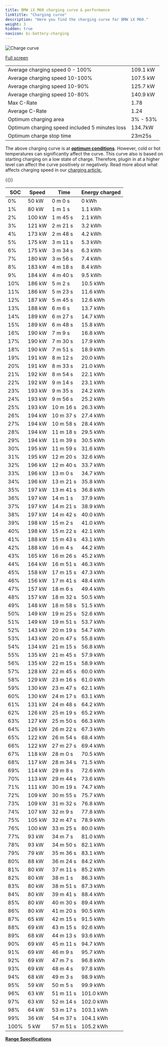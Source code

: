 ```yaml
---
title: BMW iX M60 charging curve & performance
linktitle: "Charging curve"
description: "Here you find the charging curve for BMW iX M60."
weight: 3
hidden: true
navicon: bi-battery-charging
---
```

<!-- markdownlint-disable MD033 -->
<img src="/images/models/bmw/ix/ix_m60/chargingcurve.svg" alt="Charge curve" class="img-fluid">

[Full screen](/images/models/bmw/ix/ix_m60/chargingcurve.svg)


<table class="table table-striped border">
<tbody>
<tr>
<td>Average charging speed 0 - 100%</td><td>109.1 kW</td>
</tr>
<tr>
<td>Average charging speed 10-100%</td><td>107.5 kW</td>
</tr>
<tr>
<td>Average charging speed 10-90%</td><td>125.7 kW</td>
</tr>
<tr>
<td>Average charging speed 10-80%</td><td>140.9 kW</td>
</tr>
<tr>
<td>Max C-Rate</td><td>1.78</td>
</tr>
<tr>
<td>Average C-Rate</td><td>1.24</td>
</tr>
<tr>
<td>Optimum charging area</td><td>3% - 53%</td>
</tr>
<tr>
<td>Optimum charging speed included 5 minutes loss</td><td>134.7kW</td>
</tr>
<tr>
<td>Optimum charge stop time</td><td>23m25s</td>
</tr>
</tbody>
</table>


The above charging curve is at **[optimum conditions](../../../../../technology/battery/charging/#temperature)**. However, cold or hot temperatures can significantly affect the curve. This curve also is based on starting charging on a low state of charge. Therefore, plugin in at a higher level can affect the curve positively or negatively. Read more about what affects charging speed in our [charging article.](../../../../../technology/battery/charging/)


{{<evkxdisplayaddarticle />}}
<table class="table table-striped border">
<thead>
<tr><th>SOC</th><th>Speed</th><th>Time</th><th>Energy charged</th></tr>
</thead>
<tbody>
<tr>
<td>0%</td><td>50 kW</td><td> 0 m 0 s </td><td>0 kWh </td>
</tr>
<tr>
<td>1%</td><td>80 kW</td><td> 1 m 1 s </td><td>1.1 kWh </td>
</tr>
<tr>
<td>2%</td><td>100 kW</td><td> 1 m 45 s </td><td>2.1 kWh </td>
</tr>
<tr>
<td>3%</td><td>121 kW</td><td> 2 m 21 s </td><td>3.2 kWh </td>
</tr>
<tr>
<td>4%</td><td>173 kW</td><td> 2 m 48 s </td><td>4.2 kWh </td>
</tr>
<tr>
<td>5%</td><td>175 kW</td><td> 3 m 11 s </td><td>5.3 kWh </td>
</tr>
<tr>
<td>6%</td><td>175 kW</td><td> 3 m 34 s </td><td>6.3 kWh </td>
</tr>
<tr>
<td>7%</td><td>180 kW</td><td> 3 m 56 s </td><td>7.4 kWh </td>
</tr>
<tr>
<td>8%</td><td>183 kW</td><td> 4 m 18 s </td><td>8.4 kWh </td>
</tr>
<tr>
<td>9%</td><td>184 kW</td><td> 4 m 40 s </td><td>9.5 kWh </td>
</tr>
<tr>
<td>10%</td><td>186 kW</td><td> 5 m 2 s </td><td>10.5 kWh </td>
</tr>
<tr>
<td>11%</td><td>186 kW</td><td> 5 m 23 s </td><td>11.6 kWh </td>
</tr>
<tr>
<td>12%</td><td>187 kW</td><td> 5 m 45 s </td><td>12.6 kWh </td>
</tr>
<tr>
<td>13%</td><td>188 kW</td><td> 6 m 6 s </td><td>13.7 kWh </td>
</tr>
<tr>
<td>14%</td><td>189 kW</td><td> 6 m 27 s </td><td>14.7 kWh </td>
</tr>
<tr>
<td>15%</td><td>189 kW</td><td> 6 m 48 s </td><td>15.8 kWh </td>
</tr>
<tr>
<td>16%</td><td>190 kW</td><td> 7 m 9 s </td><td>16.8 kWh </td>
</tr>
<tr>
<td>17%</td><td>190 kW</td><td> 7 m 30 s </td><td>17.9 kWh </td>
</tr>
<tr>
<td>18%</td><td>190 kW</td><td> 7 m 51 s </td><td>18.9 kWh </td>
</tr>
<tr>
<td>19%</td><td>191 kW</td><td> 8 m 12 s </td><td>20.0 kWh </td>
</tr>
<tr>
<td>20%</td><td>191 kW</td><td> 8 m 33 s </td><td>21.0 kWh </td>
</tr>
<tr>
<td>21%</td><td>192 kW</td><td> 8 m 54 s </td><td>22.1 kWh </td>
</tr>
<tr>
<td>22%</td><td>192 kW</td><td> 9 m 14 s </td><td>23.1 kWh </td>
</tr>
<tr>
<td>23%</td><td>193 kW</td><td> 9 m 35 s </td><td>24.2 kWh </td>
</tr>
<tr>
<td>24%</td><td>193 kW</td><td> 9 m 56 s </td><td>25.2 kWh </td>
</tr>
<tr>
<td>25%</td><td>193 kW</td><td> 10 m 16 s </td><td>26.3 kWh </td>
</tr>
<tr>
<td>26%</td><td>194 kW</td><td> 10 m 37 s </td><td>27.4 kWh </td>
</tr>
<tr>
<td>27%</td><td>194 kW</td><td> 10 m 58 s </td><td>28.4 kWh </td>
</tr>
<tr>
<td>28%</td><td>194 kW</td><td> 11 m 18 s </td><td>29.5 kWh </td>
</tr>
<tr>
<td>29%</td><td>194 kW</td><td> 11 m 39 s </td><td>30.5 kWh </td>
</tr>
<tr>
<td>30%</td><td>195 kW</td><td> 11 m 59 s </td><td>31.6 kWh </td>
</tr>
<tr>
<td>31%</td><td>195 kW</td><td> 12 m 20 s </td><td>32.6 kWh </td>
</tr>
<tr>
<td>32%</td><td>196 kW</td><td> 12 m 40 s </td><td>33.7 kWh </td>
</tr>
<tr>
<td>33%</td><td>196 kW</td><td> 13 m 0 s </td><td>34.7 kWh </td>
</tr>
<tr>
<td>34%</td><td>196 kW</td><td> 13 m 21 s </td><td>35.8 kWh </td>
</tr>
<tr>
<td>35%</td><td>197 kW</td><td> 13 m 41 s </td><td>36.8 kWh </td>
</tr>
<tr>
<td>36%</td><td>197 kW</td><td> 14 m 1 s </td><td>37.9 kWh </td>
</tr>
<tr>
<td>37%</td><td>197 kW</td><td> 14 m 21 s </td><td>38.9 kWh </td>
</tr>
<tr>
<td>38%</td><td>197 kW</td><td> 14 m 42 s </td><td>40.0 kWh </td>
</tr>
<tr>
<td>39%</td><td>198 kW</td><td> 15 m 2 s </td><td>41.0 kWh </td>
</tr>
<tr>
<td>40%</td><td>198 kW</td><td> 15 m 22 s </td><td>42.1 kWh </td>
</tr>
<tr>
<td>41%</td><td>188 kW</td><td> 15 m 43 s </td><td>43.1 kWh </td>
</tr>
<tr>
<td>42%</td><td>188 kW</td><td> 16 m 4 s </td><td>44.2 kWh </td>
</tr>
<tr>
<td>43%</td><td>165 kW</td><td> 16 m 26 s </td><td>45.2 kWh </td>
</tr>
<tr>
<td>44%</td><td>164 kW</td><td> 16 m 51 s </td><td>46.3 kWh </td>
</tr>
<tr>
<td>45%</td><td>158 kW</td><td> 17 m 15 s </td><td>47.3 kWh </td>
</tr>
<tr>
<td>46%</td><td>156 kW</td><td> 17 m 41 s </td><td>48.4 kWh </td>
</tr>
<tr>
<td>47%</td><td>157 kW</td><td> 18 m 6 s </td><td>49.4 kWh </td>
</tr>
<tr>
<td>48%</td><td>157 kW</td><td> 18 m 32 s </td><td>50.5 kWh </td>
</tr>
<tr>
<td>49%</td><td>148 kW</td><td> 18 m 58 s </td><td>51.5 kWh </td>
</tr>
<tr>
<td>50%</td><td>149 kW</td><td> 19 m 25 s </td><td>52.6 kWh </td>
</tr>
<tr>
<td>51%</td><td>149 kW</td><td> 19 m 51 s </td><td>53.7 kWh </td>
</tr>
<tr>
<td>52%</td><td>143 kW</td><td> 20 m 19 s </td><td>54.7 kWh </td>
</tr>
<tr>
<td>53%</td><td>143 kW</td><td> 20 m 47 s </td><td>55.8 kWh </td>
</tr>
<tr>
<td>54%</td><td>134 kW</td><td> 21 m 15 s </td><td>56.8 kWh </td>
</tr>
<tr>
<td>55%</td><td>135 kW</td><td> 21 m 45 s </td><td>57.9 kWh </td>
</tr>
<tr>
<td>56%</td><td>135 kW</td><td> 22 m 15 s </td><td>58.9 kWh </td>
</tr>
<tr>
<td>57%</td><td>128 kW</td><td> 22 m 45 s </td><td>60.0 kWh </td>
</tr>
<tr>
<td>58%</td><td>129 kW</td><td> 23 m 16 s </td><td>61.0 kWh </td>
</tr>
<tr>
<td>59%</td><td>130 kW</td><td> 23 m 47 s </td><td>62.1 kWh </td>
</tr>
<tr>
<td>60%</td><td>130 kW</td><td> 24 m 17 s </td><td>63.1 kWh </td>
</tr>
<tr>
<td>61%</td><td>131 kW</td><td> 24 m 48 s </td><td>64.2 kWh </td>
</tr>
<tr>
<td>62%</td><td>126 kW</td><td> 25 m 19 s </td><td>65.2 kWh </td>
</tr>
<tr>
<td>63%</td><td>127 kW</td><td> 25 m 50 s </td><td>66.3 kWh </td>
</tr>
<tr>
<td>64%</td><td>126 kW</td><td> 26 m 22 s </td><td>67.3 kWh </td>
</tr>
<tr>
<td>65%</td><td>122 kW</td><td> 26 m 54 s </td><td>68.4 kWh </td>
</tr>
<tr>
<td>66%</td><td>122 kW</td><td> 27 m 27 s </td><td>69.4 kWh </td>
</tr>
<tr>
<td>67%</td><td>118 kW</td><td> 28 m 0 s </td><td>70.5 kWh </td>
</tr>
<tr>
<td>68%</td><td>117 kW</td><td> 28 m 34 s </td><td>71.5 kWh </td>
</tr>
<tr>
<td>69%</td><td>114 kW</td><td> 29 m 8 s </td><td>72.6 kWh </td>
</tr>
<tr>
<td>70%</td><td>113 kW</td><td> 29 m 44 s </td><td>73.6 kWh </td>
</tr>
<tr>
<td>71%</td><td>111 kW</td><td> 30 m 19 s </td><td>74.7 kWh </td>
</tr>
<tr>
<td>72%</td><td>109 kW</td><td> 30 m 55 s </td><td>75.7 kWh </td>
</tr>
<tr>
<td>73%</td><td>109 kW</td><td> 31 m 32 s </td><td>76.8 kWh </td>
</tr>
<tr>
<td>74%</td><td>107 kW</td><td> 32 m 9 s </td><td>77.8 kWh </td>
</tr>
<tr>
<td>75%</td><td>105 kW</td><td> 32 m 47 s </td><td>78.9 kWh </td>
</tr>
<tr>
<td>76%</td><td>100 kW</td><td> 33 m 25 s </td><td>80.0 kWh </td>
</tr>
<tr>
<td>77%</td><td>93 kW</td><td> 34 m 7 s </td><td>81.0 kWh </td>
</tr>
<tr>
<td>78%</td><td>93 kW</td><td> 34 m 50 s </td><td>82.1 kWh </td>
</tr>
<tr>
<td>79%</td><td>79 kW</td><td> 35 m 36 s </td><td>83.1 kWh </td>
</tr>
<tr>
<td>80%</td><td>88 kW</td><td> 36 m 24 s </td><td>84.2 kWh </td>
</tr>
<tr>
<td>81%</td><td>80 kW</td><td> 37 m 11 s </td><td>85.2 kWh </td>
</tr>
<tr>
<td>82%</td><td>80 kW</td><td> 38 m 1 s </td><td>86.3 kWh </td>
</tr>
<tr>
<td>83%</td><td>80 kW</td><td> 38 m 51 s </td><td>87.3 kWh </td>
</tr>
<tr>
<td>84%</td><td>80 kW</td><td> 39 m 41 s </td><td>88.4 kWh </td>
</tr>
<tr>
<td>85%</td><td>80 kW</td><td> 40 m 30 s </td><td>89.4 kWh </td>
</tr>
<tr>
<td>86%</td><td>80 kW</td><td> 41 m 20 s </td><td>90.5 kWh </td>
</tr>
<tr>
<td>87%</td><td>65 kW</td><td> 42 m 15 s </td><td>91.5 kWh </td>
</tr>
<tr>
<td>88%</td><td>69 kW</td><td> 43 m 15 s </td><td>92.6 kWh </td>
</tr>
<tr>
<td>89%</td><td>68 kW</td><td> 44 m 13 s </td><td>93.6 kWh </td>
</tr>
<tr>
<td>90%</td><td>69 kW</td><td> 45 m 11 s </td><td>94.7 kWh </td>
</tr>
<tr>
<td>91%</td><td>69 kW</td><td> 46 m 9 s </td><td>95.7 kWh </td>
</tr>
<tr>
<td>92%</td><td>69 kW</td><td> 47 m 7 s </td><td>96.8 kWh </td>
</tr>
<tr>
<td>93%</td><td>69 kW</td><td> 48 m 4 s </td><td>97.8 kWh </td>
</tr>
<tr>
<td>94%</td><td>68 kW</td><td> 49 m 3 s </td><td>98.9 kWh </td>
</tr>
<tr>
<td>95%</td><td>59 kW</td><td> 50 m 5 s </td><td>99.9 kWh </td>
</tr>
<tr>
<td>96%</td><td>63 kW</td><td> 51 m 11 s </td><td>101.0 kWh </td>
</tr>
<tr>
<td>97%</td><td>63 kW</td><td> 52 m 14 s </td><td>102.0 kWh </td>
</tr>
<tr>
<td>98%</td><td>64 kW</td><td> 53 m 17 s </td><td>103.1 kWh </td>
</tr>
<tr>
<td>99%</td><td>36 kW</td><td> 54 m 37 s </td><td>104.1 kWh </td>
</tr>
<tr>
<td>100%</td><td>5 kW</td><td> 57 m 51 s </td><td>105.2 kWh </td>
</tr>
</tbody>
</table>

<div class="mt-3 mb-3">
<a href="../rangeandconsumption/" class="text-decoration-none text-black">
<strong><i class="bi-arrow-left"></i> Range </strong>
</a>
<a href="../specifications/" class="text-decoration-none text-black float-end">
<strong>Specifications <i class="bi-arrow-right"></i></strong>
</a>
</div>
